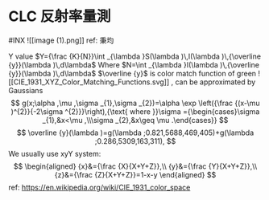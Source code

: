 # CLC 反射率量測
#INX 
![[image (1).png]]
ref: 秉均

Y value
$Y={\frac {K}{N}}\int _{\lambda }S(\lambda )\,I(\lambda )\,{\overline {y}}(\lambda )\,d\lambda$
Where
$N=\int _{\lambda }I(\lambda )\,{\overline {y}}(\lambda )\,d\lambda$
$\overline {y}$ is color match function of green
![[CIE_1931_XYZ_Color_Matching_Functions.svg]]
, can be approximated by Gaussians
$$
g(x;\alpha ,\mu ,\sigma _{1},\sigma _{2})=\alpha \exp \left({\frac {(x-\mu )^{2}}{-2\sigma ^{2}}}\right),{\text{ where }}\sigma ={\begin{cases}\sigma _{1},&x<\mu ,\\\sigma _{2},&x\geq \mu .\end{cases}}
$$
$$
\overline {y}(\lambda )=g(\lambda ;0.821,5688,469,405)+g(\lambda ;0.286,5309,163,311),
$$
We usually use xyY system:
$$
\begin{aligned}
{x}&={\frac {X}{X+Y+Z}},\\
{y}&={\frac {Y}{X+Y+Z}},\\
{z}&={\frac {Z}{X+Y+Z}}=1-x-y
\end{aligned}
$$
ref: https://en.wikipedia.org/wiki/CIE_1931_color_space